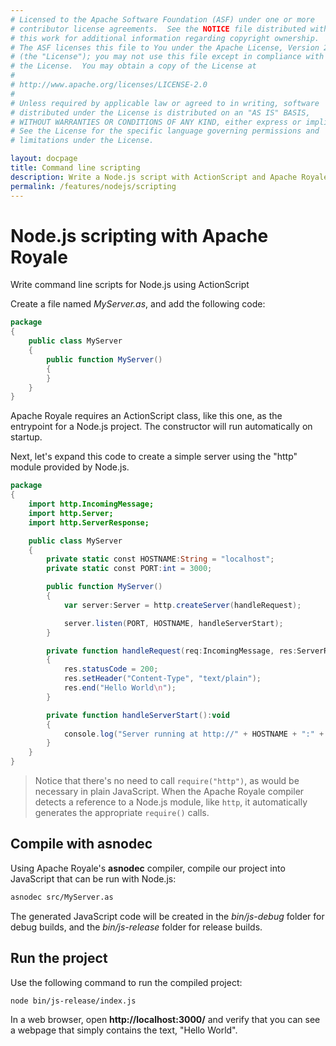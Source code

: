 ```yaml
---
# Licensed to the Apache Software Foundation (ASF) under one or more
# contributor license agreements.  See the NOTICE file distributed with
# this work for additional information regarding copyright ownership.
# The ASF licenses this file to You under the Apache License, Version 2.0
# (the "License"); you may not use this file except in compliance with
# the License.  You may obtain a copy of the License at
# 
# http://www.apache.org/licenses/LICENSE-2.0
# 
# Unless required by applicable law or agreed to in writing, software
# distributed under the License is distributed on an "AS IS" BASIS,
# WITHOUT WARRANTIES OR CONDITIONS OF ANY KIND, either express or implied.
# See the License for the specific language governing permissions and
# limitations under the License.

layout: docpage
title: Command line scripting
description: Write a Node.js script with ActionScript and Apache Royale
permalink: /features/nodejs/scripting
---
```


# Node.js scripting with Apache Royale

Write command line scripts for Node.js using ActionScript

Create a file named *MyServer.as*, and add the following code:

```actionscript
package
{
	public class MyServer
	{
		public function MyServer()
		{
		}
	}
}
```

Apache Royale requires an ActionScript class, like this one, as the entrypoint for a Node.js project. The constructor will run automatically on startup.

Next, let's expand this code to create a simple server using the "http" module provided by Node.js.

```actionscript
package
{
	import http.IncomingMessage;
	import http.Server;
	import http.ServerResponse;

	public class MyServer
	{
		private static const HOSTNAME:String = "localhost";
		private static const PORT:int = 3000;

		public function MyServer()
		{
			var server:Server = http.createServer(handleRequest);

			server.listen(PORT, HOSTNAME, handleServerStart);
		}

		private function handleRequest(req:IncomingMessage, res:ServerResponse):void
		{
			res.statusCode = 200;
			res.setHeader("Content-Type", "text/plain");
			res.end("Hello World\n");
		}

		private function handleServerStart():void
		{
			console.log("Server running at http://" + HOSTNAME + ":" + PORT + "/");
		}
	}
}
```

> Notice that there's no need to call `require("http")`, as would be necessary in plain JavaScript. When the Apache Royale compiler detects a reference to a Node.js module, like `http`, it automatically generates the appropriate `require()` calls.

## Compile with asnodec

Using Apache Royale's **asnodec** compiler, compile our project into JavaScript that can be run with Node.js:

```sh
asnodec src/MyServer.as
```

The generated JavaScript code will be created in the *bin/js-debug* folder for debug builds, and the *bin/js-release* folder for release builds.

## Run the project

Use the following command to run the compiled project:

```sh
node bin/js-release/index.js
```

In a web browser, open **http://localhost:3000/** and verify that you can see a webpage that simply contains the text, "Hello World".